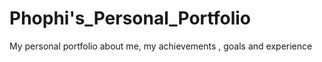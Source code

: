 # Phophi's_Personal_Portfolio
 My personal portfolio  about me, my achievements , goals and experience

